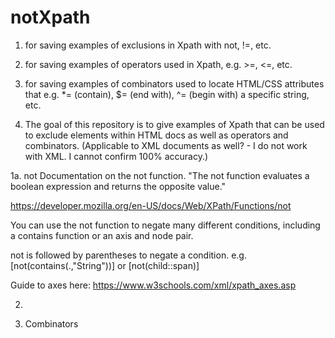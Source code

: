 # notXpath
1. for saving examples of exclusions in Xpath with not, !=, etc.
2. for saving examples of operators used in Xpath, e.g. >=, <=, etc.
3. for saving examples of combinators used to locate HTML/CSS attributes that e.g. *= (contain), $= (end with), ^= (begin with) a specific string, etc.

1. The goal of this repository is to give examples of Xpath that can be used to exclude elements within HTML docs as well as operators and combinators.
(Applicable to XML documents as well? - I do not work with XML. I cannot confirm 100% accuracy.)


1a. not
Documentation on the not function.
"The not function evaluates a boolean expression and returns the opposite value."

https://developer.mozilla.org/en-US/docs/Web/XPath/Functions/not

You can use the not function to negate many different conditions, including a contains function or an axis and node pair.

not is followed by parentheses to negate a condition.
e.g. [not(contains(.,"String"))] or [not(child::span)]

Guide to axes here:
https://www.w3schools.com/xml/xpath_axes.asp

2.

3. Combinators

